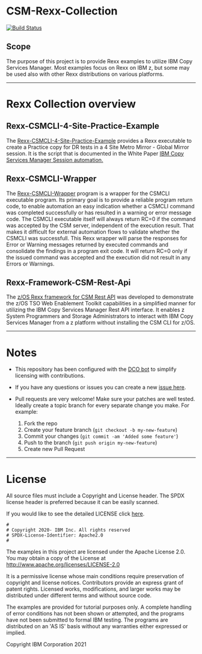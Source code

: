 # CSM-Rexx-Collection

[![Build Status](https://app.travis-ci.com/IBM/CSM-Rexx-Collection.svg?branch=master)](https://app.travis-ci.com/IBM/CSM-Rexx-Collection)


## Scope

The purpose of this project is to provide Rexx examples to utilize IBM Copy Services Manager. Most examples focus on Rexx on IBM z, but some may be used also with other Rexx distributions on various platforms. 

---

# Rexx Collection overview

## Rexx-CSMCLI-4-Site-Practice-Example

The [Rexx-CSMCLI-4-Site-Practice-Example](https://github.com/IBM/CSM-Rexx-Collection/tree/master/Rexx-CSMCLI-4-Site-Practice-Example) provides a Rexx executable to create a Practice copy for DR tests in a 4 Site Metro Mirror - Global Mirror session. It is the script that is documented in the White Paper [IBM Copy Services Manager Session automation.](https://www.ibm.com/support/pages/ibm-copy-services-manager-session-automation)

## Rexx-CSMCLI-Wrapper

The [Rexx-CSMCLI-Wrapper](https://github.com/IBM/CSM-Rexx-Collection/tree/master/Rexx-CSMCLI-Wrapper)  program is a wrapper for the CSMCLI executable program. Its primary goal is to provide a reliable program return code, to enable automation an easy indication whether a CSMCLI command was completed successfully or has resulted in a warning or error message code. The CSMCLI executable itself will always return RC=0 if the command was accepted by the CSM server, independent of the execution result. That makes it difficult for external automation flows to validate whether the CSMCLI was successfull. This Rexx wrapper will parse the responses for Error or Warning messages returned by executed commands and consolidate the findings in a program exit code. It will return RC=0 only if the issued command was accepted and the execution did not result in any Errors or Warnings.

## Rexx-Framework-CSM-Rest-Api

The [z/OS Rexx framework for CSM Rest API](https://github.com/IBM/CSM-Rexx-Collection/tree/master/Rexx-Framework-CSM-Rest-Api) was developed to demonstrate the 
z/OS TSO Web Enablement Toolkit capabilities in a simplified manner for 
utilizing the IBM Copy Services Manager Rest API interface. It enables z 
System Programmers and Storage Administrators to interact with IBM Copy 
Services Manager from a z platform without installing the CSM CLI for z/OS. 

---

# Notes

- This repository has been configured with the [DCO bot](https://github.com/probot/dco) to simplify licensing with contributions.

- If you have any questions or issues you can create a new [issue here](https://github.com/IBM/CSM-Rexx-Collection/issues).

- Pull requests are very welcome! Make sure your patches are well tested.
  Ideally create a topic branch for every separate change you make. For
  example:
  
  1. Fork the repo
  2. Create your feature branch (`git checkout -b my-new-feature`)
  3. Commit your changes (`git commit -am 'Added some feature'`)
  4. Push to the branch (`git push origin my-new-feature`)
  5. Create new Pull Request

---

# License

All source files must include a Copyright and License header. The SPDX license header is preferred because it can be easily scanned.

If you would like to see the detailed LICENSE click [here](LICENSE).

```text
#
# Copyright 2020- IBM Inc. All rights reserved
# SPDX-License-Identifier: Apache2.0
#
```

The examples in this project are licensed under the Apache License 2.0. 
You may obtain a copy of the License at http://www.apache.org/licenses/LICENSE-2.0  

It is a permissive license whose main conditions require preservation of 
copyright and license notices. Contributors provide an express grant of 
patent rights. Licensed works, modifications, and larger works may be 
distributed under different terms and without source code.  

The examples are provided for tutorial purposes only. A complete handling 
of error conditions has not been shown or attempted, and the programs have 
not been submitted to formal IBM testing. The programs are distributed on an 
'AS IS' basis without any warranties either expressed or implied.

Copyright IBM Corporation  2021
